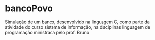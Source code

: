 # bancoPovo
Simulação de um banco, desenvolvido na linguagem C, como parte da atividade do curso sistema de informação, na disciplinas linguagem de programação ministrada pelo prof. Bruno
